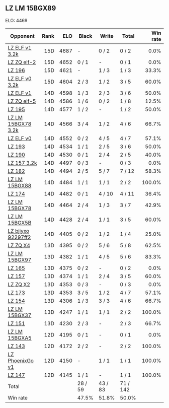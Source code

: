 ## LZ LM 15BGX89 ##

ELO: 4469

Opponent | Rank | ELO | Black | Write | Total | Win rate
---------|-----:|----:|-------|-------|-------|-------:
[LZ ELF v1 3.2k](LZ%20ELF%20v1%203.2k.md) | 15D | 4687 | - | 0 / 2 | 0 / 2 | 0.0%
[LZ ZQ elf-2](LZ%20ZQ%20elf-2.md) | 15D | 4652 | 0 / 1 | - | 0 / 1 | 0.0%
[LZ 196](LZ%20196.md) | 15D | 4621 | - | 1 / 3 | 1 / 3 | 33.3%
[LZ ELF v0 3.2k](LZ%20ELF%20v0%203.2k.md) | 15D | 4604 | 2 / 3 | 1 / 2 | 3 / 5 | 60.0%
[LZ ELF v1](LZ%20ELF%20v1.md) | 14D | 4598 | 1 / 3 | 2 / 3 | 3 / 6 | 50.0%
[LZ ZQ elf-5](LZ%20ZQ%20elf-5.md) | 14D | 4586 | 1 / 6 | 0 / 2 | 1 / 8 | 12.5%
[LZ 195](LZ%20195.md) | 14D | 4577 | 1 / 2 | - | 1 / 2 | 50.0%
[LZ LM 15BGX78 3.2k](LZ%20LM%2015BGX78%203.2k.md) | 14D | 4566 | 3 / 4 | 1 / 2 | 4 / 6 | 66.7%
[LZ ELF v0](LZ%20ELF%20v0.md) | 14D | 4552 | 0 / 2 | 4 / 5 | 4 / 7 | 57.1%
[LZ 193](LZ%20193.md) | 14D | 4534 | 1 / 1 | 2 / 5 | 3 / 6 | 50.0%
[LZ 190](LZ%20190.md) | 14D | 4530 | 0 / 1 | 2 / 4 | 2 / 5 | 40.0%
[LZ 157 3.2k](LZ%20157%203.2k.md) | 14D | 4497 | 0 / 3 | - | 0 / 3 | 0.0%
[LZ 182](LZ%20182.md) | 14D | 4494 | 2 / 5 | 5 / 7 | 7 / 12 | 58.3%
[LZ LM 15BGX88](LZ%20LM%2015BGX88.md) | 14D | 4484 | 1 / 1 | 1 / 1 | 2 / 2 | 100.0%
[LZ 174](LZ%20174.md) | 14D | 4482 | 0 / 1 | 4 / 10 | 4 / 11 | 36.4%
[LZ LM 15BGX78](LZ%20LM%2015BGX78.md) | 14D | 4464 | 2 / 4 | 1 / 3 | 3 / 7 | 42.9%
[LZ LM 15BGX5B](LZ%20LM%2015BGX5B.md) | 14D | 4428 | 2 / 4 | 1 / 1 | 3 / 5 | 60.0%
[LZ bjiyxo 92297ff2](LZ%20bjiyxo%2092297ff2.md) | 14D | 4405 | 0 / 2 | 1 / 2 | 1 / 4 | 25.0%
[LZ ZQ X4](LZ%20ZQ%20X4.md) | 13D | 4395 | 0 / 2 | 5 / 6 | 5 / 8 | 62.5%
[LZ LM 15BGX97](LZ%20LM%2015BGX97.md) | 13D | 4382 | 1 / 1 | 4 / 5 | 5 / 6 | 83.3%
[LZ 165](LZ%20165.md) | 13D | 4375 | 0 / 2 | - | 0 / 2 | 0.0%
[LZ 157](LZ%20157.md) | 13D | 4374 | 1 / 1 | 2 / 4 | 3 / 5 | 60.0%
[LZ ZQ X2](LZ%20ZQ%20X2.md) | 13D | 4353 | 0 / 3 | - | 0 / 3 | 0.0%
[LZ 173](LZ%20173.md) | 13D | 4353 | 3 / 5 | 1 / 2 | 4 / 7 | 57.1%
[LZ 154](LZ%20154.md) | 13D | 4306 | 1 / 3 | 3 / 3 | 4 / 6 | 66.7%
[LZ LM 15BGX37](LZ%20LM%2015BGX37.md) | 13D | 4247 | 1 / 1 | 1 / 1 | 2 / 2 | 100.0%
[LZ 151](LZ%20151.md) | 13D | 4230 | 2 / 3 | - | 2 / 3 | 66.7%
[LZ LM 15BGXA5](LZ%20LM%2015BGXA5.md) | 12D | 4195 | 0 / 1 | - | 0 / 1 | 0.0%
[LZ 143](LZ%20143.md) | 12D | 4172 | 2 / 2 | - | 2 / 2 | 100.0%
[LZ PhoenixGo v1](LZ%20PhoenixGo%20v1.md) | 12D | 4150 | - | 1 / 1 | 1 / 1 | 100.0%
[LZ 147](LZ%20147.md) | 12D | 4145 | 1 / 1 | - | 1 / 1 | 100.0%
Total | | | 28 / 59 | 43 / 83 | 71 / 142 | 
Win rate| | | 47.5% | 51.8% | 50.0% | 
